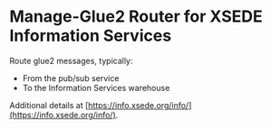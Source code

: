 # Manage-Glue2 Router for XSEDE Information Services

Route glue2 messages, typically:
* From the pub/sub service
* To the Information Services warehouse

Additional details at [https://info.xsede.org/info/](https://info.xsede.org/info/).
